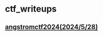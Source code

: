 # ctf_writeups

## [angstromctf2024(2024/5/28)](https://github.com/mikoto2726/ctf_writeups/tree/main/angstromctf2024)

